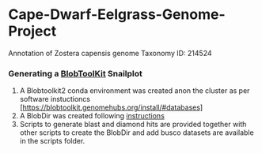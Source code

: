 # Cape-Dwarf-Eelgrass-Genome-Project
Annotation of Zostera capensis genome
Taxonomy ID: 214524


### Generating a [BlobToolKit](https://blobtoolkit.genomehubs.org/) Snailplot

1. A Blobtoolkit2 conda environment was created anon the cluster as per software instuctioncs [https://blobtoolkit.genomehubs.org/install/#databases]
1. A BlobDir was created following [instructions](https://blobtoolkit.genomehubs.org/blobtools2/blobtools2-tutorials/creating-a-dataset/)
1. Scripts to generate blast and diamond hits are provided together with other scripts to create the BlobDir and add busco datasets are available in the scripts folder.



